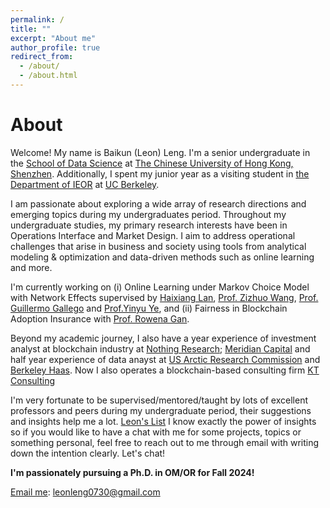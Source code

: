 ```yaml
---
permalink: /
title: ""
excerpt: "About me"
author_profile: true
redirect_from: 
  - /about/
  - /about.html
---
```


About 
======
Welcome! My name is Baikun (Leon) Leng. I'm a senior undergraduate in the [School of Data Science](https://sds.cuhk.edu.cn/en) at [The Chinese University of Hong Kong, Shenzhen](https://www.cuhk.edu.cn/en). Additionally, I spent my junior year as a visiting student in [the Department of IEOR](https://ieor.berkeley.edu/) at [UC Berkeley](https://www.berkeley.edu/). 

I am passionate about exploring a wide array of research directions and emerging topics during my undergraduates period. Throughout my undergraduate studies, my primary research interests have been in Operations Interface and Market Design. I aim to address operational challenges that arise in business and society using tools from analytical modeling & optimization and data-driven methods such as online learning and more. 

I'm currently working on (i) Online Learning under Markov Choice Model with Network Effects supervised by [Haixiang Lan](https://ieor.columbia.edu/content/haixiang-lan), [Prof. Zizhuo Wang](https://mypage.cuhk.edu.cn/academics/wangzizhuo/), [Prof. Guillermo Gallego](https://scholar.google.com/citations?user=FK7w8QIAAAAJ&hl=zh-CN) and [Prof.Yinyu Ye](https://web.stanford.edu/~yyye/), and (ii) Fairness in Blockchain Adoption Insurance with [Prof. Rowena Gan](https://www.smu.edu/cox/Our-People-and-Community/Faculty/Rowena-J-Gan). 

Beyond my academic journey, I also have a year experience of investment analyst at blockchain industry at [Nothing Research](https://www.nothing-research.com/); [Meridian Capital](http://www.meridiancapital.com.cn/en/index.aspx) and half year experience of data anayst at [US Arctic Research Commission](https://www.arctic.gov/) and [Berkeley Haas](https://haas.berkeley.edu/). Now I also operates a blockchain-based consulting firm [KT Consulting]()  

I'm very fortunate to be supervised/mentored/taught by lots of excellent professors and peers during my undergraduate period, their suggestions and insights help me a lot. [Leon's List](https://docs.google.com/document/d/1OgV9CTCBdbvIVUikvdCwGaxfAh6RPsVJR44k_E-LcNc/edit?usp=sharing) I know exactly the power of insights so if you would like to have a chat with me for some projects, topics or something personal, feel free to reach out to me through email with writing down the intention clearly. Let's chat!

**I'm passionately pursuing a Ph.D. in OM/OR for Fall 2024!**

[Email me](mailto:leonleng0730@gmail.com): leonleng0730@gmail.com


